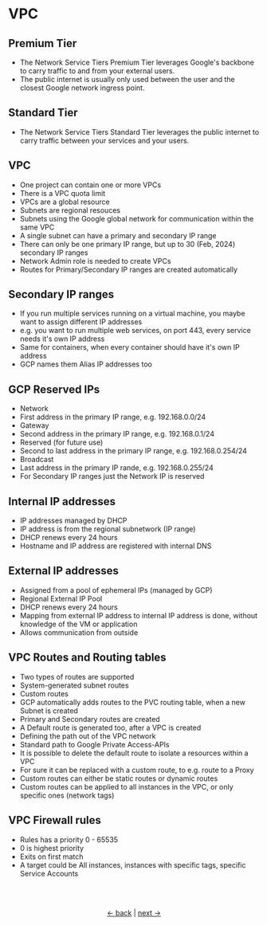 # VPC

## Premium Tier

* The Network Service Tiers Premium Tier leverages Google's backbone to carry traffic to and from your external users.
* The public internet is usually only used between the user and the closest Google network ingress point.

## Standard Tier
* The Network Service Tiers Standard Tier leverages the public internet to carry traffic between your services and your users.

## VPC
* One project can contain one or more VPCs
 * There is a VPC quota limit
* VPCs are a global resource
* Subnets are regional resouces
* Subnets using the Google global network for communication within the same VPC
* A single subnet can have a primary and secondary IP range
 * There can only be one primary IP range, but up to 30 (Feb, 2024) secondary IP ranges
* Network Admin role is needed to create VPCs
* Routes for Primary/Secondary IP ranges are created automatically

## Secondary IP ranges

* If you run multiple services running on a virtual machine, you maybe want to assign different IP addresses
 * e.g. you want to run multiple web services, on port 443, every service needs it's own IP address
 * Same for containers, when every container should have it's own IP address
* GCP names them Alias IP addresses too

## GCP Reserved IPs

* Network
 * First address in the primary IP range, e.g. 192.168.0.0/24
* Gateway
 * Second address in the primary IP range, e.g. 192.168.0.1/24
* Reserved (for future use)
 * Second to last address in the primary IP range, e.g. 192.168.0.254/24
* Broadcast
 * Last address in the primary IP rande, e.g. 192.168.0.255/24
* For Secondary IP ranges just the Network IP is reserved

## Internal IP addresses

* IP addresses managed by DHCP
* IP address is from the regional subnetwork (IP range)
* DHCP renews every 24 hours
* Hostname and IP address are registered with internal DNS

## External IP addresses

* Assigned from a pool of ephemeral IPs (managed by GCP)
 * Regional External IP Pool
* DHCP renews every 24 hours
* Mapping from external IP address to internal IP address is done, without knowledge of the VM or application
* Allows communication from outside

## VPC Routes and Routing tables

* Two types of routes are supported
 * System-generated subnet routes
 * Custom routes
* GCP automatically adds routes to the PVC routing table, when a new Subnet is created
 * Primary and Secondary routes are created
* A Default route is generated too, after a VPC is created
 * Defining the path out of the VPC network
 * Standard path to Google Private Access-APIs
 * It is possible to delete the default route to isolate a resources within a VPC
 * For sure it can be replaced with a custom route, to e.g. route to a Proxy
* Custom routes can either be static routes or dynamic routes
 * Custom routes can be applied to all instances in the VPC, or only specific ones (network tags)

## VPC Firewall rules

* Rules has a priority 0 - 65535
* 0 is highest priority
* Exits on first match
* A target could be All instances, instances with specific tags, specific Service Accounts

<br/>
<br/>
<p style="text-align: center;">
<a href="./iam.md"><- back</a> | <a href="./vpc-peering.md">next -></a>
</p>